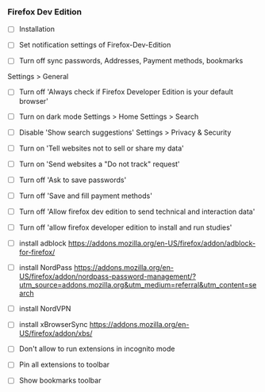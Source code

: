 ### Firefox Dev Edition
- [ ] Installation
- [ ] Set notification settings of Firefox-Dev-Edition
- [ ] Turn off sync passwords, Addresses, Payment methods, bookmarks


Settings > General
- [ ] Turn off 'Always check if Firefox Developer Edition is your default browser'
- [ ] Turn on dark mode
Settings > Home
Settings > Search
- [ ] Disable 'Show search suggestions'
Settings > Privacy & Security
- [ ] Turn on 'Tell websites not to sell or share my data'
- [ ] Turn on 'Send websites a "Do not track" request'
- [ ] Turn off 'Ask to save passwords'
- [ ] Turn off 'Save and fill payment methods'
- [ ] Turn off 'Allow firefox dev edition to send technical and interaction data'
- [ ] Turn off 'allow firefox developer edition to install and run studies'

- [ ] install adblock
    https://addons.mozilla.org/en-US/firefox/addon/adblock-for-firefox/
- [ ] install NordPass
    https://addons.mozilla.org/en-US/firefox/addon/nordpass-password-management/?utm_source=addons.mozilla.org&utm_medium=referral&utm_content=search
- [ ] install NordVPN
- [ ] install xBrowserSync
    https://addons.mozilla.org/en-US/firefox/addon/xbs/
- [ ] Don't allow to run extensions in incognito mode
- [ ] Pin all extensions to toolbar
- [ ] Show bookmarks toolbar
